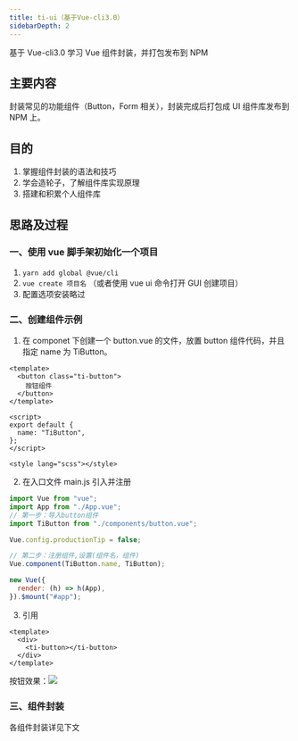```yaml
---
title: ti-ui（基于Vue-cli3.0）
sidebarDepth: 2
---
```


<div class="custom-block tip">

基于 Vue-cli3.0 学习 Vue 组件封装，并打包发布到 NPM

</div>

## 主要内容

封装常见的功能组件（Button，Form 相关），封装完成后打包成 UI 组件库发布到 NPM 上。

## 目的

1. 掌握组件封装的语法和技巧
2. 学会造轮子，了解组件库实现原理
3. 搭建和积累个人组件库

## 思路及过程

### 一、使用 vue 脚手架初始化一个项目

1. `yarn add global @vue/cli`
2. `vue create 项目名` （或者使用 vue ui 命令打开 GUI 创建项目）
3. 配置选项安装略过

### 二、创建组件示例

1. 在 componet 下创建一个 button.vue 的文件，放置 button 组件代码，并且指定 name 为 TiButton。

```vue
<template>
  <button class="ti-button">
    按钮组件
  </button>
</template>

<script>
export default {
  name: "TiButton",
};
</script>

<style lang="scss"></style>
```

2. 在入口文件 main.js 引入并注册

```js
import Vue from "vue";
import App from "./App.vue";
// 第一步：导入button组件
import TiButton from "./components/button.vue";

Vue.config.productionTip = false;

// 第二步：注册组件,设置(组件名，组件)
Vue.component(TiButton.name, TiButton);

new Vue({
  render: (h) => h(App),
}).$mount("#app");
```

3. 引用

```vue
<template>
  <div>
    <ti-button></ti-button>
  </div>
</template>
```

按钮效果：![](https://tva1.sinaimg.cn/large/007S8ZIlly1ge3unr3shuj302s0100si.jpg)

### 三、组件封装

各组件封装详见下文
